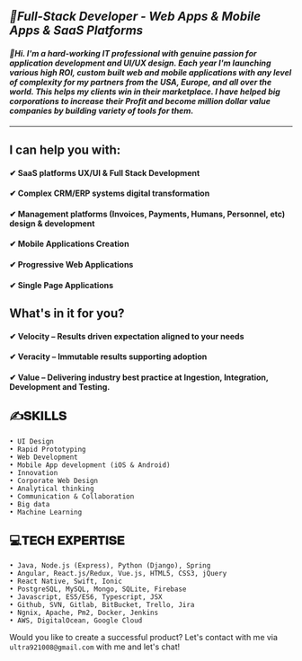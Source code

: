 <h2><i>🥇Full-Stack Developer - Web Apps & Mobile Apps & SaaS Platforms</i></h2> 

<h4><i>👋Hi. I'm a hard-working IT professional with genuine passion for application development and UI/UX design.
  Each year I'm launching various high ROI, custom built web and mobile applications with any level of complexity for my partners from the USA, Europe, and all over the world. This helps my clients win in their marketplace. I have helped big corporations to increase their Profit and become million dollar value companies by building variety of tools for them.</i></h4>
<hr/>

## I can help you with:

<h4>✔ SaaS platforms UX/UI & Full Stack Development</h4>
<h4>✔ Complex CRM/ERP systems digital transformation</h4>
<h4>✔ Management platforms (Invoices, Payments, Humans, Personnel, etc) design & development</h4>
<h4>✔ Mobile Applications Creation</h4>
<h4>✔ Progressive Web Applications</h4>
<h4>✔ Single Page Applications</h4>

## What's in it for you?

<h4>✔ Velocity – Results driven expectation aligned to your needs</h4>
<h4>✔ Veracity – Immutable results supporting adoption</h4>
<h4>✔ Value – Delivering industry best practice at Ingestion, Integration, Development and Testing.</h4>

## ✍️𝐒𝐊𝐈𝐋𝐋𝐒
```• UX Design
• UI Design
• Rapid Prototyping
• Web Development
• Mobile App development (iOS & Android)
• Innovation
• Corporate Web Design
• Analytical thinking
• Communication & Collaboration
• Big data
• Machine Learning
```

## 💻𝐓𝐄𝐂𝐇 𝐄𝐗𝐏𝐄𝐑𝐓𝐈𝐒𝐄
```• FIGMA
• Java, Node.js (Express), Python (Django), Spring
• Angular, React.js/Redux, Vue.js, HTML5, CSS3, jQuery
• React Native, Swift, Ionic
• PostgreSQL, MySQL, Mongo, SQLite, Firebase
• Javascript, ES5/ES6, Typescript, JSX
• Github, SVN, Gitlab, BitBucket, Trello, Jira
• Ngnix, Apache, Pm2, Docker, Jenkins
• AWS, DigitalOcean, Google Cloud
```
Would you like to create a successful product?
Let's contact with me via `ultra921008@gmail.com` with me and let's chat!
